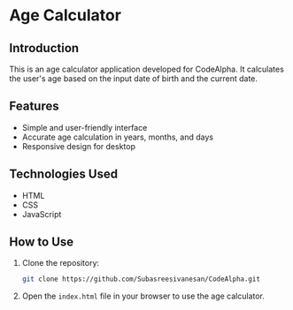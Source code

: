 # Age Calculator

## Introduction
This is an age calculator application developed for CodeAlpha. It calculates the user's age based on the input date of birth and the current date.

## Features
- Simple and user-friendly interface
- Accurate age calculation in years, months, and days
- Responsive design for desktop 

## Technologies Used
- HTML
- CSS
- JavaScript

## How to Use
1. Clone the repository:
   ```bash
   git clone https://github.com/Subasreesivanesan/CodeAlpha.git
   ```
2. Open the `index.html` file in your browser to use the age calculator.

